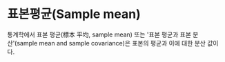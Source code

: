 # 표본평균(Sample mean)


통계학에서 표본 평균(標本 平均, sample mean) 또는 '표본 평균과 표본 분산'(sample mean and sample covariance)은 표본의 평균과 이에 대한 분산 값이다.


